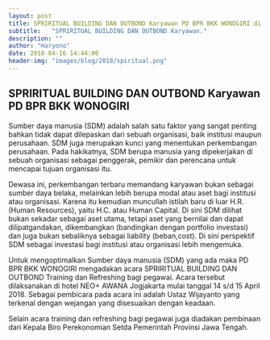 ```yaml
---
layout: post
title: SPRIRITUAL BUILDING DAN OUTBOND Karyawan PD BPR BKK WONOGIRI di hotel NEO+ AWANA Jogjakarta
subtitle:   "SPRIRITUAL BUILDING DAN OUTBOND Karyawan."
description: ""
author: "Haryono"
date: 2018-04-16 14:44:00
header-img: "images/blog/2018/spiritual.png"
---
```



## SPRIRITUAL BUILDING DAN OUTBOND Karyawan PD BPR BKK WONOGIRI

Sumber daya manusia (SDM) adalah salah satu faktor yang sangat penting bahkan tidak dapat dilepaskan dari sebuah organisasi, baik institusi maupun perusahaan. SDM juga merupakan kunci yang menentukan perkembangan perusahaan. Pada hakikatnya, SDM berupa manusia yang dipekerjakan di sebuah organisasi sebagai penggerak, pemikir dan perencana untuk mencapai tujuan organisasi itu.

Dewasa ini, perkembangan terbaru memandang karyawan bukan sebagai sumber daya belaka, melainkan lebih berupa modal atau aset bagi institusi atau organisasi. Karena itu kemudian muncullah istilah baru di luar H.R. (Human Resources), yaitu H.C. atau Human Capital. Di sini SDM dilihat bukan sekadar sebagai aset utama, tetapi aset yang bernilai dan dapat dilipatgandakan, dikembangkan (bandingkan dengan portfolio investasi) dan juga bukan sebaliknya sebagai liability (beban,cost). Di sini perspektif SDM sebagai investasi bagi institusi atau organisasi lebih mengemuka.

Untuk mengoptimalkan Sumber daya manusia (SDM) yang ada maka PD BPR BKK WONOGIRI mengadakan acara SPRIRITUAL BUILDING DAN OUTBOND Training dan Refreshing bagi pegawai. Acara tersebut dilaksanakan di hotel NEO+ AWANA Jogjakarta mulai tanggal 14 s/d 15 April 2018. Sebagai pembicara pada acara ini adalah Ustaz Wijayanto yang terkenal dengan wejangan yang disesuaikan dengan keadaan.

Selain acara training dan refreshing bagi pegawai juga diadakan pembinaan dari Kepala Biro Perekonomian Setda Pemerintah Provinsi Jawa Tengah. 
